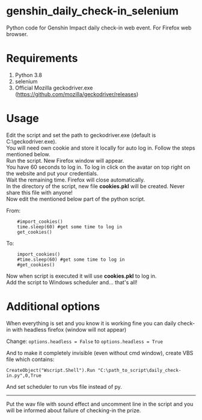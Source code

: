 # genshin_daily_check-in_selenium
Python code for Genshin Impact daily check-in web event. For Firefox web browser.

# Requirements
1. Python 3.8
2. selenium
3. Official Mozilla geckodriver.exe (https://github.com/mozilla/geckodriver/releases)

# Usage
Edit the script and set the path to geckodriver.exe (default is C:\geckodriver.exe).  
You will need own cookie and store it locally for auto log in. Follow the steps mentioned below.  
Run the script. New Firefox window will appear.  
You have 60 seconds to log in. To log in click on the avatar on top right on the website and put your credentials.  
Wait the remaining time. Firefox will close automatically.  
In the directory of the script, new file **cookies.pkl** will be created. Never share this file with anyone!  
Now edit the mentioned below part of the python script.  

From:
```
    #import_cookies()
    time.sleep(60) #get some time to log in
    get_cookies()
```
To:
```
    import_cookies()
    #time.sleep(60) #get some time to log in
    #get_cookies()
```
Now when script is executed it will use **cookies.pkl** to log in.  
Add the script to Windows scheduler and... that's all!

# Additional options
When everything is set and you know it is working fine you can daily check-in with headless firefox (window will not appear)

Change:
```options.headless = False```
to
```options.headless = True```

And to make it completely invisible (even without cmd window), create VBS file which contains:
```
CreateObject("Wscript.Shell").Run "C:\path_to_script\daily_check-in.py",0,True
```
And set scheduler to run vbs file instead of py.

___
Put the wav file with sound effect and uncomment line in the script and you will be informed about failure of checking-in the prize.
